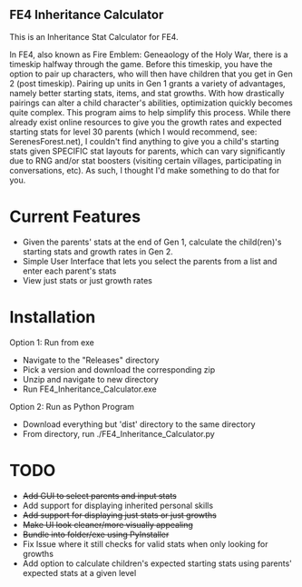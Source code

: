 ## FE4 Inheritance Calculator ##
This is an Inheritance Stat Calculator for FE4.

In FE4, also known as Fire Emblem: Geneaology of the Holy War, there is a timeskip halfway through the game.
Before this timeskip, you have the option to pair up characters, who will then have children that you get in Gen 2 (post timeskip).
Pairing up units in Gen 1 grants a variety of advantages, namely better starting stats, items, and stat growths.
With how drastically pairings can alter a child character's abilities, optimization quickly becomes quite complex. This program aims to help simplify this process.
While there already exist online resources to give you the growth rates and expected starting stats for level 30 parents (which I would recommend, see: SerenesForest.net), I couldn't find anything to give you a child's starting stats given SPECIFIC stat layouts for parents, which can vary significantly due to RNG and/or stat boosters (visiting certain villages, participating in conversations, etc). As such, I thought I'd make something to do that for you.

# Current Features #
- Given the parents' stats at the end of Gen 1, calculate the child(ren)'s starting stats and growth rates in Gen 2.
- Simple User Interface that lets you select the parents from a list and enter each parent's stats
- View just stats or just growth rates

# Installation #
Option 1: Run from exe
- Navigate to the "Releases" directory
- Pick a version and download the corresponding zip
- Unzip and navigate to new directory
- Run FE4_Inheritance_Calculator.exe  

Option 2: Run as Python Program
- Download everything but 'dist' directory to the same directory
- From directory, run ./FE4_Inheritance_Calculator.py

# TODO #
- ~~Add GUI to select parents and input stats~~
- Add support for displaying inherited personal skills
- ~~Add support for displaying just stats or just growths~~
- ~~Make UI look cleaner/more visually appealing~~
- ~~Bundle into folder/exe using PyInstaller~~
- Fix Issue where it still checks for valid stats when only looking for growths
- Add option to calculate children's expected starting stats using parents' expected stats at a given level
